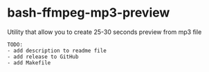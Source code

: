 # bash-ffmpeg-mp3-preview
Utility that allow you to create 25-30 seconds preview from mp3 file

```
TODO:
- add description to readme file
- add release to GitHub
- add Makefile
```
